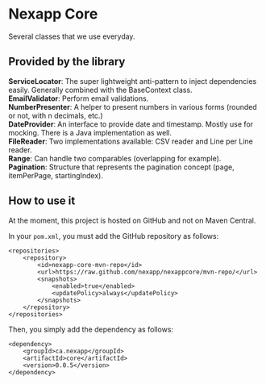 # Nexapp Core
Several classes that we use everyday.

## Provided by the library
**ServiceLocator**: The super lightweight anti-pattern to inject dependencies easily. Generally combined with the BaseContext class. <br />
**EmailValidator**: Perform email validations. <br />
**NumberPresenter**: A helper to present numbers in various forms (rounded or not, with n decimals, etc.) <br />
**DateProvider**: An interface to provide date and timestamp. Mostly use for mocking. There is a Java implementation as well. <br />
**FileReader**: Two implementations available: CSV reader and Line per Line reader. <br />
**Range**: Can handle two comparables (overlapping for example). <br />
**Pagination**: Structure that represents the pagination concept (page, itemPerPage, startingIndex). <br />

## How to use it
At the moment, this project is hosted on GitHub and not on Maven Central.

In your `pom.xml`, you must add the GitHub repository as follows:
```
<repositories>
	<repository>
		<id>nexapp-core-mvn-repo</id>
		<url>https://raw.github.com/nexapp/nexappcore/mvn-repo/</url>
		<snapshots>
			<enabled>true</enabled>
			<updatePolicy>always</updatePolicy>
		</snapshots>
	</repository>
</repositories>
```

Then, you simply add the dependency as follows:
```
<dependency>
	<groupId>ca.nexapp</groupId>
	<artifactId>core</artifactId>
	<version>0.0.5</version>
</dependency>
```
